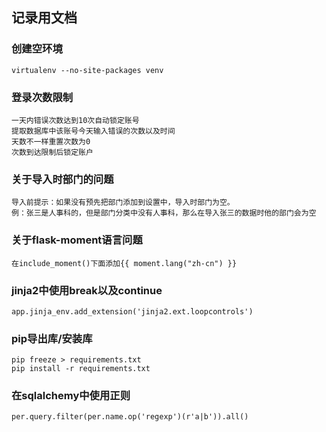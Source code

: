记录用文档
-------
### 创建空环境
```sybase
virtualenv --no-site-packages venv
```
### 登录次数限制
    一天内错误次数达到10次自动锁定账号
    提取数据库中该账号今天输入错误的次数以及时间
    天数不一样重置次数为0
    次数到达限制后锁定账户

### 关于导入时部门的问题
    导入前提示：如果没有预先把部门添加到设置中，导入时部门为空。
    例：张三是人事科的，但是部门分类中没有人事科，那么在导入张三的数据时他的部门会为空
    
### 关于flask-moment语言问题
    在include_moment()下面添加{{ moment.lang("zh-cn") }}
    
### jinja2中使用break以及continue
    app.jinja_env.add_extension('jinja2.ext.loopcontrols')
    
### pip导出库/安装库
    pip freeze > requirements.txt
    pip install -r requirements.txt

### 在sqlalchemy中使用正则
    per.query.filter(per.name.op('regexp')(r'a|b')).all()